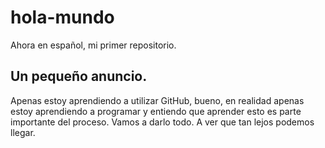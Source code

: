 # hola-mundo
Ahora en español, mi primer repositorio.

## Un pequeño anuncio.
Apenas estoy aprendiendo a utilizar GitHub, bueno, en realidad apenas estoy aprendiendo a programar y entiendo que aprender esto es parte importante del proceso.
Vamos a darlo todo. A ver que tan lejos podemos llegar.
